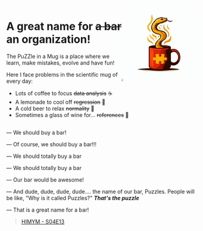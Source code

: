 <img src="https://raw.githubusercontent.com/puzzle-in-a-mug/.github/main/logo.png" width=200 align="right" />

# A great name for ~~a bar~~ an organization!

The PuZZle in a Mug is a place where we learn, make mistakes, evolve and have fun!

Here I face problems in the scientific mug of every day:

- Lots of coffee to focus ~~data analysis~~ ☕ 
- A lemonade to cool off ~~regression~~ 🍋
- A cold beer to relax ~~normality~~ 🍺
- Sometimes a glass of wine for... ~~references~~ 🍷

<!--

**Here are some ideas to get you started:**

🙋‍♀️ A short introduction - what is your organization all about?
🌈 Contribution guidelines - how can the community get involved?
👩‍💻 Useful resources - where can the community find your docs? Is there anything else the community should know?
🍿 Fun facts - what does your team eat for breakfast?
🧙 Remember, you can do mighty things with the power of [Markdown](https://docs.github.com/github/writing-on-github/getting-started-with-writing-and-formatting-on-github/basic-writing-and-formatting-syntax)
-->



## 

&mdash;  We should buy a bar!

&mdash;  Of course, we should buy a bar!!!

&mdash;  We should totally buy a bar

&mdash;  We should totally buy a bar

&mdash;  Our bar would be awesome!

&mdash; And dude, dude, dude, dude.... the name of our bar, Puzzles. People will be like, "Why is it called Puzzles?" ***That's the puzzle***

&mdash;  That is a great name for a bar!


> [HIMYM - S04E13](https://www.youtube.com/watch?v=aXlaUr5k6Fs)